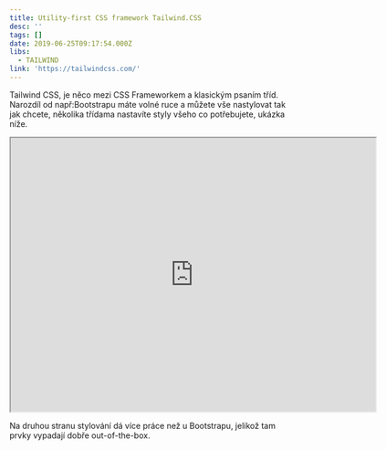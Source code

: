 ```yaml
---
title: Utility-first CSS framework Tailwind.CSS
desc: ''
tags: []
date: 2019-06-25T09:17:54.000Z
libs:
  - TAILWIND
link: 'https://tailwindcss.com/'
---
```

Tailwind CSS, je něco mezi CSS Frameworkem a klasickým psaním tříd.
Narozdíl od např:Bootstrapu máte volné ruce a můžete vše nastylovat tak jak chcete, několika třídama nastavíte styly všeho co potřebujete, ukázka níže. 


<iframe src="https://tailwindcss.com//workflow-animation" class="border-0 mx-auto" style="width: 40rem; height: 30rem;"></iframe>

Na druhou stranu stylování dá více práce než u Bootstrapu, jelikož tam prvky vypadají dobře out-of-the-box.

